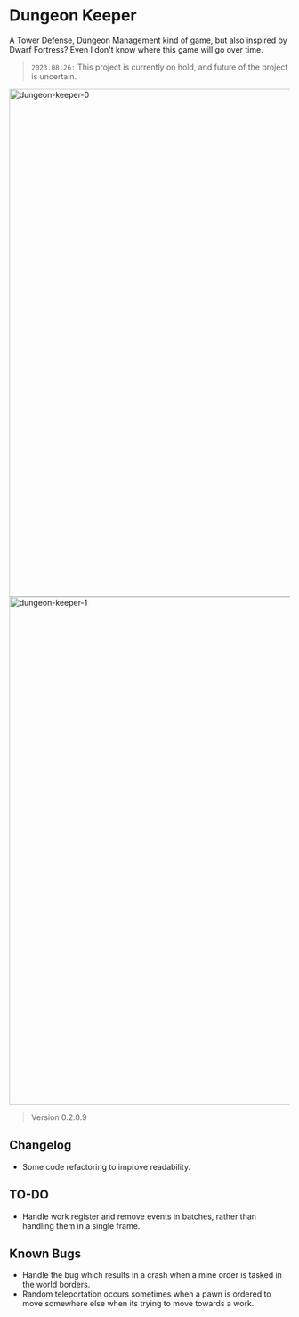 # Dungeon Keeper

A Tower Defense, Dungeon Management kind of game, but also inspired by Dwarf Fortress? Even I don't know where this game will go over time.

> `2023.08.26:` This project is currently on hold, and future of the project is uncertain.

<img width="912" alt="dungeon-keeper-0" src="https://github.com/veranovus/dungeon-keeper/assets/81249153/ee4df755-02fb-4d87-b7dd-9ecfee4e6fd0">
<img width="912" alt="dungeon-keeper-1" src="https://github.com/veranovus/dungeon-keeper/assets/81249153/268aa72b-ab6e-492f-ba1b-8efd609b4647">

> Version 0.2.0.9

## Changelog

- Some code refactoring to improve readability.

## TO-DO

- Handle work register and remove events in batches, rather than handling them in a single frame.

## Known Bugs

- Handle the bug which results in a crash when a mine order is tasked in the world borders.
- Random teleportation occurs sometimes when a pawn is ordered to move somewhere else when its trying to move towards a work.
